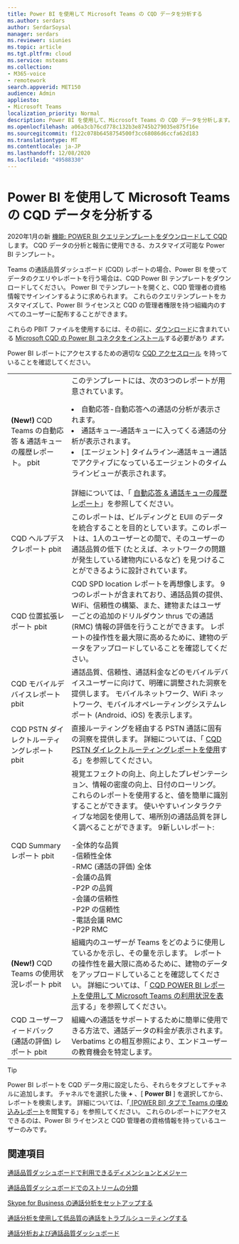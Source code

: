 ```yaml
---
title: Power BI を使用して Microsoft Teams の CQD データを分析する
ms.author: serdars
author: SerdarSoysal
manager: serdars
ms.reviewer: siunies
ms.topic: article
ms.tgt.pltfrm: cloud
ms.service: msteams
ms.collection:
- M365-voice
- remotework
search.appverid: MET150
audience: Admin
appliesto:
- Microsoft Teams
localization_priority: Normal
description: Power BI を使用して、Microsoft Teams の CQD データを分析します。
ms.openlocfilehash: a06a3cb76cd778c132b3e8745b279035e875f16e
ms.sourcegitcommit: f122c078b6458754500f3cc68086d6ccfa62d183
ms.translationtype: MT
ms.contentlocale: ja-JP
ms.lasthandoff: 12/08/2020
ms.locfileid: "49588330"
---
```

# <a name="use-power-bi-to-analyze-cqd-data-for-microsoft-teams"></a>Power BI を使用して Microsoft Teams の CQD データを分析する

2020年1月の新 [機能: POWER BI クエリテンプレートをダウンロードして CQD](https://www.microsoft.com/download/details.aspx?id=102291)します。 CQD データの分析と報告に使用できる、カスタマイズ可能な Power BI テンプレート。

Teams の通話品質ダッシュボード (CQD) レポートの場合、Power BI を使ってデータのクエリやレポートを行う場合は、CQD Power BI テンプレートをダウンロードしてください。 Power BI でテンプレートを開くと、CQD 管理者の資格情報でサインインするように求められます。 これらのクエリテンプレートをカスタマイズして、Power BI ライセンスと CQD の管理者権限を持つ組織内のすべてのユーザーに配布することができます。

これらの PBIT ファイルを使用するには、その前に、[ダウンロード](https://www.microsoft.com/download/details.aspx?id=102291)に含まれている [Microsoft CQD の Power BI コネクタをインストール](CQD-Power-BI-connector.md)する必要があり *ます。* 

Power BI レポートにアクセスするための適切な [CQD アクセスロール](turning-on-and-using-call-quality-dashboard.md#assign-admin-roles-for-access-to-cqd) を持っていることを確認してください。 

|  |  |
|---------|---------|
|<strong>(New!)</strong> CQD Teams の自動応答 & 通話キューの履歴レポート。 pbit     |  このテンプレートには、次の3つのレポートが用意されています。</p><li>自動応答-自動応答への通話の分析が表示されます。</li><li>通話キュー–通話キューに入ってくる通話の分析が表示されます。</li><li>[エージェント] タイムライン–通話キュー通話でアクティブになっているエージェントのタイムラインビューが表示されます。</li><br>詳細については、「 [自動応答 & 通話キューの履歴レポート](aa-cq-cqd-historical-reports.md)」を参照してください。        |
|CQD ヘルプデスクレポート pbit     |このレポートは、ビルディングと EUII のデータを統合することを目的としています。このレポートは、1人のユーザーとの間で、そのユーザーの通話品質の低下 (たとえば、ネットワークの問題が発生している建物内にいるなど) を見つけることができるように設計されています。         |
|CQD 位置拡張レポート pbit     | CQD SPD location レポートを再想像します。 9つのレポートが含まれており、通話品質の提供、WiFi、信頼性の構築、また、建物またはユーザーごとの追加のドリルダウン thrus での通話 (RMC) 情報の評価を行うことができます。  レポートの操作性を最大限に高めるために、建物のデータをアップロードしていることを確認してください。        |
|CQD モバイルデバイスレポート pbit     | 通話品質、信頼性、通話料金などのモバイルデバイスユーザーに向けて、明確に調整された洞察を提供します。 モバイルネットワーク、WiFi ネットワーク、モバイルオペレーティングシステムレポート (Android、iOS) を表示します。        |
|CQD PSTN ダイレクトルーティングレポート pbit     |直接ルーティングを経由する PSTN 通話に固有の洞察を提供します。 詳細については、「 [CQD PSTN ダイレクトルーティングレポートを使用](CQD-PSTN-report.md)する」を参照してください。         |
|CQD Summary レポート pbit     |視覚エフェクトの向上、向上したプレゼンテーション、情報の密度の向上、日付のローリング。 これらのレポートを使用すると、値を簡単に識別することができます。 使いやすいインタラクティブな地図を使用して、場所別の通話品質を詳しく調べることができます。 9新しいレポート:</p>-全体的な品質<br>-信頼性全体<br>-RMC (通話の評価) 全体<br>-会議の品質<br>-P2P の品質<br>-会議の信頼性<br>-P2P の信頼性<br>-電話会議 RMC<br>-P2P RMC         |
|<strong>(New!)</strong> CQD Teams の使用状況レポート pbit     | 組織内のユーザーが Teams をどのように使用しているかを示し、その量を示します。 レポートの操作性を最大限に高めるために、建物のデータをアップロードしていることを確認してください。 詳細については、「 [CQD POWER BI レポートを使用して Microsoft Teams の利用状況を表示](CQD-teams-utilization-report.md)する」を参照してください。        |
|CQD ユーザーフィードバック (通話の評価) レポート pbit     | 組織への通話をサポートするために簡単に使用できる方法で、通話データの料金が表示されます。 Verbatims との相互参照により、エンドユーザーの教育機会を特定します。        |

> [!TIP]
> Power BI レポートを CQD データ用に設定したら、それらをタブとしてチャネルに追加します。 チャネルでを選択した後 **+** 、[ **Power BI** ] を選択してから、レポートを検索します。 詳細については、「[ [POWER BI] タブで Teams の埋め込みレポート](https://docs.microsoft.com/power-bi/service-embed-report-microsoft-teams)を閲覧する」を参照してください。 これらのレポートにアクセスできるのは、Power BI ライセンスと CQD 管理者の資格情報を持っているユーザーのみです。


## <a name="related-topics"></a>関連項目

[通話品質ダッシュボードで利用できるディメンションとメジャー](dimensions-and-measures-available-in-call-quality-dashboard.md)

[通話品質ダッシュボードでのストリームの分類](stream-classification-in-call-quality-dashboard.md)

[Skype for Business の通話分析をセットアップする](set-up-call-analytics.md)

[通話分析を使用して低品質の通話をトラブルシューティングする](use-call-analytics-to-troubleshoot-poor-call-quality.md)

[通話分析および通話品質ダッシュボード](difference-between-call-analytics-and-call-quality-dashboard.md)
 
